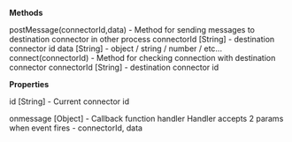 __Methods__

postMessage(connectorId,data) - Method for sending messages to destination connector in other process
                  connectorId <in>   [String] - destination connector id
                  data            <in>   [String] - object / string / number / etc...
connect(connectorId) - Method for checking connection with destination connector
                  connectorId <in>   [String] - destination connector id


__Properties__

id <readonly>   [String] - Current connector id

onmessage  <in>    [Object] - Callback function handler
                              Handler accepts 2 params when event fires - connectorId, data



